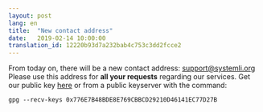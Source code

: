 ```yaml
---
layout: post
lang: en
title:  "New contact address"
date:   2019-02-14 10:00:00
translation_id: 12220b93d7a232bab4c753c3dd2fcce2
---
```


From today on, there will be a new contact address: 
[support@systemli.org](mailto:support@systemli.org)
Please use this address for **all your requests** regarding our services.
Get our public key [here](../../../../assets/0x776E7B48BDE8E769CBBCD29210D46141EC77D27B.asc)
or from a public keyserver with the command: 

```
gpg --recv-keys 0x776E7B48BDE8E769CBBCD29210D46141EC77D27B
```
